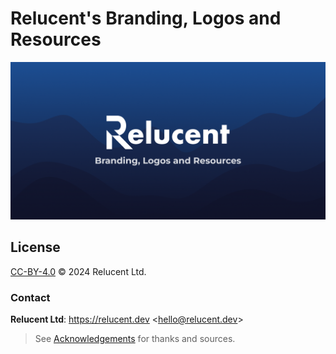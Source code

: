 # Relucent&#x27;s Branding, Logos and Resources

![Relucent&#x27;s Branding, Logos and Resources Cover Image](cover.png)

## License

[CC-BY-4.0](LICENSE.txt) &copy; 2024 Relucent Ltd.

### Contact

**Relucent Ltd**: <https://relucent.dev> <<hello@relucent.dev>>

> See [Acknowledgements](ACKNOWLEDGEMENTS.md) for thanks and sources.
